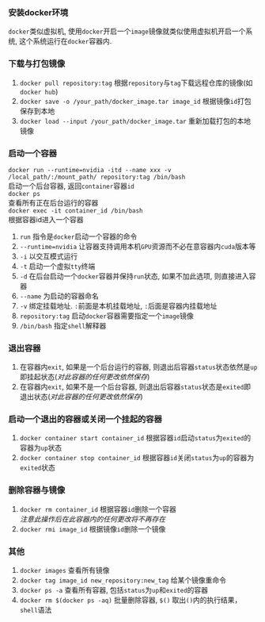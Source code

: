 ### 安装docker环境
`docker`类似虚拟机, 使用`docker`开启一个`image`镜像就类似使用虚拟机开启一个系统, 这个系统运行在`docker`容器内.<br>

### 下载与打包镜像
1. `docker pull repository:tag`
根据`repository`与`tag`下载远程仓库的镜像(如`docker hub`)<br>
2. `docker save -o /your_path/docker_image.tar image_id`
根据镜像`id`打包保存到本地<br>
3. `docker load --input /your_path/docker_image.tar`
重新加载打包的本地镜像<br>

### 启动一个容器
`docker run --runtime=nvidia -itd --name xxx -v /local_path/:/mount_path/ repository:tag /bin/bash`<br>
启动一个后台容器, 返回`container`容器`id`<br>
`docker ps`<br>
查看所有正在后台运行的容器<br>
`docker exec -it container_id /bin/bash`<br>
根据容器id进入一个容器<br>
1. `run` 指令是`docker`启动一个容器的命令
2. `--runtime=nvidia` 让容器支持调用本机`GPU`资源而不必在意容器内`cuda`版本等
3. `-i` 以交互模式运行
4. `-t` 启动一个虚拟`tty`终端
5. `-d` 在后台启动一个`docker`容器并保持`run`状态, 如果不加此选项, 则直接进入容器
6. `--name` 为启动的容器命名
7. `-v` 绑定挂载地址. `:`前面是本机挂载地址, `:`后面是容器内挂载地址
8. `repository:tag` 启动`docker`容器需要指定一个`image`镜像
9. `/bin/bash` 指定`shell`解释器

### 退出容器
1. 在容器内`exit`, 如果是一个后台运行的容器, 则退出后容器`status`状态依然是`up`即挂起状态(*对此容器的任何更改依然保存*)<br>
2. 在容器内`exit`, 如果不是一个后台容器, 则退出后容器`status`状态是`exited`即退出状态(*对此容器的任何更改依然保存*)<br>

### 启动一个退出的容器或关闭一个挂起的容器
1. `docker container start container_id`
根据容器`id`启动`status`为`exited`的容器为`up`状态
2. `docker container stop container_id`
根据容器`id`关闭`status`为`up`的容器为`exited`状态

### 删除容器与镜像
1. `docker rm container_id`
根据容器`id`删除一个容器<br>
*注意此操作后在此容器内的任何更改将不再存在*<br>
2. `docker rmi image_id`
根据镜像`id`删除一个镜像<br>

### 其他
1. `docker images`
查看所有镜像<br>
2. `docker tag image_id new_repository:new_tag`
给某个镜像重命令<br>
3. `docker ps -a`
查看所有容器, 包括`status`为`up`和`exited`的容器<br>
4. `docker rm $(docker ps -aq)`
批量删除容器, `$()` 取出`()`内的执行结果，`shell`语法<br>